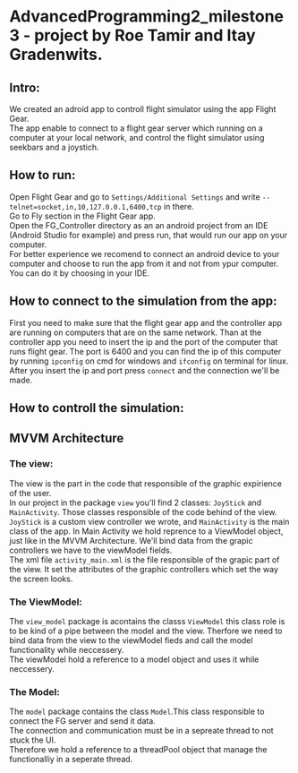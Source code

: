 # AdvancedProgramming2_milestone3 - project by Roe Tamir and Itay Gradenwits.

## Intro:
We created an adroid app to controll flight simulator using the app Flight Gear.  
The app enable to connect to a flight gear server which running on a computer at your local network, and control the flight simulator using seekbars and a joystich. 

## How to run:
Open Flight Gear and go to ``` Settings/Additional Settings ``` and write ```--telnet=socket,in,10,127.0.0.1,6400,tcp``` in there.  
Go to Fly section in the Flight Gear app.  
Open the FG_Controller directory as an an android project from an IDE (Android Studio for example) and press run, that would run our app on your computer.  
For better experience we recomend to connect an android device to your computer and choose to run the app from it and not from ypur computer. 
You can do it by choosing in your IDE.  

## How to connect to the simulation from the app:
First you need to make sure that the flight gear app and the controller app are running on computers that are on the same network.
Than at the controller app you need to insert the ip and the port of the computer that runs flight gear. The port is 6400 and
you can find the ip of this computer by running ```ipconfig``` on cmd for windows and ```ifconfig``` on terminal for linux.
After you insert the ip and port press ```connect``` and the connection we'll be made.

## How to controll the simulation:



## MVVM Architecture

### The view:
The view is the part in the code that responsible of the graphic expirience of the user.   
In our project in the package ```view``` you'll find 2 classes: ```JoyStick``` and ```MainActivity```.
Those classes responsible of the code behind of the view.   
```JoyStick``` is a custom view controller we wrote, and ```MainActivity``` is the main class of the app.
In Main Activity we hold reprence to a ViewModel object, just like in the MVVM Architecture. We'll bind data from the grapic controllers we have to the viewModel fields.      
The xml file ```activity_main.xml``` is the file responsible of the grapic part of the view. It set the attributes of the graphic controllers which set the way the screen looks.

### The ViewModel:
The ```view_model``` package is acontains the classs ```ViewModel``` this class role is to be kind of a pipe between the model and the view. Therfore we need to bind data from the view to the viewModel fieds and call the model functionality while neccessery.    
The viewModel hold a reference to a model object and uses it while neccessery.

### The Model:
The  ```model``` package contains the class ```Model```.This class responsible to connect the FG server and send it data.   
The connection and communication must be in a sepreate thread to not stuck the UI.   
Therefore we hold a reference to a threadPool object that manage the functionalliy in a seperate thread.
